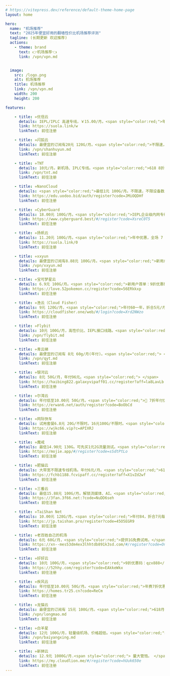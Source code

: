 ```yaml
---
# https://vitepress.dev/reference/default-theme-home-page
layout: home

hero:
  name: "机场推荐"
  text: "2025年便宜好用的翻墙性价比机场推荐评测"
  tagline: (长期更新 欢迎推荐)
  actions:
    - theme: brand
      text: 👉机场推荐👈
      link: /vpn/vpn.md


  image:
    src: /logo.png
    alt: 机场推荐
    title: 机场推荐
    link: /vpn/vpn.md
    width: 200
    height: 200

features:

    - title: ✈️优信云
      details: IEPL/IPLC 高速专线，￥15.00/月。<span style="color:red;">年付7折优惠码：618</span>
      link: https://suola.link/w
      linkText: 前往注册

    - title: ✈️闪狐云
      details: 最便宜的订阅有20元 120G/月。<span style="color:red;">不限速，不限设备数。618 8折优惠码：flashfox618</span>
      link: /vpn/shanhuyun.md
      linkText: 前往注册

    - title: ✈️TNT
      details: 10元/月。新机场、IPLC专线。<span style="color:red;">618 8折优惠码：Crazy618。</span>
      link: /vpn/tnt.md
      linkText: 前往注册

    - title: ✈️NanoCloud
      details: <span style="color:red;">最低1元 100G/月。不限速，不限设备数。</span>
      link: https://edu.uodoo.bid/auth/register?code=JMiOQDHf
      linkText: 前往注册

    - title: ✈️CyberGuard
      details: 18.00元 100G/月。<span style="color:red;">IEPL企业级内网专线无视墙敏感时期,解锁流媒体，不限设备数。</span>
      link: https://www.cyberguard.best/#/register?code=XsreC0T5
      linkText: 前往注册

    - title: ✈️扬帆云
      details: 11.20元 100G/月。<span style="color:red;">年中优惠，全场 7 折。</span>
      link: https://suola.link/0
      linkText: 前往注册

    - title: ✈️xxyun
      details: 最便宜的订阅有8.88元 100G/月。<span style="color:red;">新用户85折优惠码：xxyun85</span>
      link: /vpn/xxyun.md
      linkText: 前往注册

    - title: ✈️宝可梦星云
      details: 6.9元 100G/月。<span style="color:red;">新用户首单：9折优惠码：9999。</span>
      link: https://love.52pokemon.cc/register?code=56ERkkxp
      linkText: 前往注册

    - title: ✈️渔云（Cloud Fisher）
      details: 9元 120G/月，<span style="color:red;">年付60一年，折合5元/月。83 折优惠码：1year_CloudFisher 截止 7 月 15日</span>
      link: https://cloudfisher.one/web/#/login?code=Xrd2NWzo
      linkText: 前往注册

    - title: ✈️Flybit
      details: 10元 100G/月，高性价比、IEPL接口线路。<span style="color:red;">9折优惠码：flybit。</span>
      link: /vpn/flybit.md
      linkText: 前往注册

    - title: ✈️青云梯
      details: 最便宜的订阅有 8元 60g/月(年付)。<span style="color:red;"> </span>
      link: /vpn/qyt.md
      linkText: 前往注册

    - title: ✈️银河云
      details: 8元 50G/月，年付96元。<span style="color:red;"> </span>
      link: https://haibing822.galaxyvipaff01.cc/register?aff=la8LavLb
      linkText: 前往注册

    - title: ✈️尔湾云
      details: 年付低至10.00元 50G/月。<span style="color:red;">👏 7折年付优惠码，购买时请输入 ss12。</span>
      link: https://erwan6.net/auth/register?code=BoObCd
      linkText: 前往注册

    - title: ✈️网际快车
      details: 试用套餐6.8元 20G/不限时。16元100G/不限时。<span style="color:red;">回国家宽，新疆可用，游戏专用节点，不限时流量，不限设备.新用户体验劵：888888</span>
      link: https://wjkc66.vip?c=APIXRJ
      linkText: 前往注册

    - title: ✈️魔戒
      details: 最低14.90元 130G。可先买1元2G流量测试。<span style="color:red;">不限时套餐，流量用完再买。</span>
      link: https://mojie.app/#/register?code=sSdtPtLo
      linkText: 前往注册

    - title: ✈️肥猫云
      details: 大带宽不限速专线机场。年付6元/月。<span style="color:red;">618 8折优惠码：happy618。</span>
      link: https://fchb1188.fcvipaff.cc/register?aff=X1vZd2wf
      linkText: 前往注册

    - title: ✈️三番云
      details: 最低15.88元 100G/月。解锁流媒体、AI。<span style="color:red;">👑年费七折优惠码：3fan666。</span>
      link: https://3fan.3f66.net:?code=NuDD6seh
      linkText: 前往注册

    - title: ✈️TaiShan Net
      details: 10.00元 128G/月。<span style="color:red;">年付84，折合7元每月。</span>
      link: https://jp.taishan.pro/register?code=45O5EGR9
      linkText: 前往注册

    - title: ✈️老百姓自己的机场
      details: 6元 60G/月，<span style="color:red;">提供1G免费试用。</span>
      link: https://xn--mes53dm4ex3lhhtdb891k3sd.com/#/register?code=Onxdw3aY
      linkText: 前往注册

    - title: ✈️好好云
      details: 10元 100G/月，<span style="color:red;">9折优惠码：qzx888</span>
      link: https://52hhy.com/register?code=EAkkeWkx
      linkText: 前往注册

    - title: ✈️疾风云
      details: 年付低至10.00元 50G/月。<span style="color:red;">年费7折优惠-jf2025:半年9折优惠-JF888。</span>
      link: https://homes.tr25.cn?code=ReCm
      linkText: 前往注册

    - title: ✈️龙猫云
      details: 最便宜的订阅有 15元 100G/月。<span style="color:red;">618月付85折优惠码：spring85。</span>
      link: /vpn/longmao.md
      linkText: 前往注册

    - title: ✈️白羊星
      details: 12元 100G/月，轻量级机场、价格超低。<span style="color:red;"> </span>
      link: /vpn/baiyangxing.md
      linkText: 前往注册

    - title: ✈️新狮云
      details: 12.9元 1000G/月.<span style="color:red;"> 量大管饱。 </span>
      link: https://my.cloudlion.me/#/register?code=hUuk650e
      linkText: 前往注册
---
```


<script setup>
import MFriends from './home/MFriends.vue'
</script>

<ClientOnly>
  <MFriends/>
</ClientOnly> 
